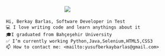 
  <h1 align="center">
    <a href="https://git.io/typing-svg">
      <img src="https://readme-typing-svg.herokuapp.com?color=%2324C5F7&size=22&lines=I'm+Berkay+Barlas;Software+Developer+in+Test">
    </a>
  </h1>
                 
                Hi, Berkay Barlas, Software Developer in Test
                💻 I love writing code and learn anythings about it
                🎓I graduated from Bahçeşehir University
                ✅ I’m currently working Python,Java,Selenium,HTML5,CSS3
                📫 How to contact me: <mailto:yusufberkaybarlas@gmail.com>
